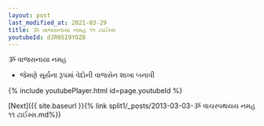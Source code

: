 ```yaml
---
layout: post
last_modified_at: 2021-03-29
title: ૐ વાજસનાયા નમહ ૧૧ ટાઈમ્સ
youtubeId: dJR05I9YOZ8
---
```

 
 
 ૐ વાજસનાયા નમહ  
 
 -  જેમણે સૂર્યના રૂપમાં વેદોની વાજસેન શાખા બનાવી 
 
  
 
  
 
 
 
 
 
 


{% include youtubePlayer.html id=page.youtubeId %}
 
[Next]({{ site.baseurl }}{% link  split1/_posts/2013-03-03-ૐ વાચસ્પથયય નમહ ૧૧ ટાઈમ્સ.md%})
 

